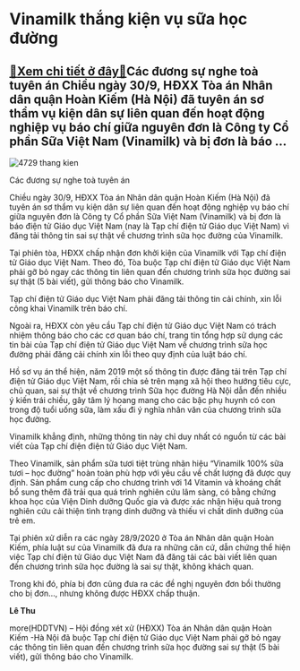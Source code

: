 Vinamilk thắng kiện vụ sữa học đường
====================================

[:gift:Xem chi tiết ở đây:gift:](https://hddtvn.com/vinamilk-thang-kien-vu-sua-hoc-duong/)Các đương sự nghe toà tuyên án Chiều ngày 30/9, HĐXX Tòa án Nhân dân quận Hoàn Kiếm (Hà Nội) đã tuyên án sơ thẩm vụ kiện dân sự liên quan đến hoạt động nghiệp vụ báo chí giữa nguyên đơn là Công ty Cổ phần Sữa Việt Nam (Vinamilk) và bị đơn là báo …
-------------------------------------------------------------------------------------------------------------------------------------------------------------------------------------------------------------------------------------------------------





![4729 thang kien](https://hddtvn.com/wp-content/uploads/2021/01/4729_thang_kien.jpg "undefined")


Các đương sự nghe toà tuyên án



Chiều ngày 30/9, HĐXX Tòa án Nhân dân quận Hoàn Kiếm (Hà Nội) đã tuyên án sơ thẩm vụ kiện dân sự liên quan đến hoạt động nghiệp vụ báo chí giữa nguyên đơn là Công ty Cổ phần Sữa Việt Nam (Vinamilk) và bị đơn là báo điện tử Giáo dục Việt Nam (nay là Tạp chí điện tử Giáo dục Việt Nam) vì đăng tải thông tin sai sự thật về chương trình sữa học đường của Vinamilk.


Tại phiên tòa, HĐXX chấp nhận đơn khởi kiện của Vinamilk với Tạp chí điện tử Giáo dục Việt Nam. Theo đó, Tòa buộc Tạp chí điện tử Giáo dục Việt Nam phải gỡ bỏ ngay các thông tin liên quan đến chương trình sữa học đường sai sự thật (5 bài viết), gửi thông báo cho Vinamilk.


Tạp chí điện tử Giáo dục Việt Nam phải đăng tải thông tin cải chính, xin lỗi công khai Vinamilk trên báo chí.


Ngoài ra, HĐXX còn yêu cầu Tạp chí điện tử Giáo dục Việt Nam có trách nhiệm thông báo cho các cơ quan báo chí, trang tin tổng hợp sử dụng các tin bài của Tạp chí điện tử Giáo dục Việt Nam về chương trình sữa học đường phải đăng cải chính xin lỗi theo quy định của luật báo chí.


Hồ sơ vụ án thể hiện, năm 2019 một số thông tin được đăng tải trên Tạp chí điện tử Giáo dục Việt Nam, rồi chia sẻ trên mạng xã hội theo hướng tiêu cực, chủ quan, sai sự thật về chương trình Sữa học đường Hà Nội dẫn đến nhiều ý kiến trái chiều, gây tâm lý hoang mang cho các bậc phụ huynh có con trong độ tuổi uống sữa, làm xấu đi ý nghĩa nhân văn của chương trình sữa học đường.


Vinamilk khẳng định, những thông tin này chỉ duy nhất có nguồn từ các bài viết của Tạp chí điện điện tử Giáo dục Việt Nam.


Theo Vinamilk, sản phẩm sữa tươi tiệt trùng nhãn hiệu “Vinamilk 100% sữa tươi – học đường” hoàn toàn phù hợp với yêu cầu về chất lượng đã được quy định. Sản phẩm cung cấp cho chương trình với 14 Vitamin và khoáng chất bổ sung thêm đã trải qua quá trình nghiên cứu lâm sàng, có bằng chứng khoa học của Viện Dinh dưỡng Quốc gia và được xác nhận hiệu quả trong nghiên cứu cải thiện tình trạng dinh dưỡng và thiếu vi chất dinh dưỡng của trẻ em.


Tại phiên xử diễn ra các ngày 28/9/2020 ở Tòa án Nhân dân quận Hoàn Kiếm, phía luật sư của Vinamilk đã đưa ra những căn cứ, dẫn chứng thể hiện việc Tạp chí điện tử Giáo dục Việt Nam đã đăng tải các bài viết liên quan đến chương trình sữa học đường là sai sự thật, không khách quan.


Trong khi đó, phía bị đơn cũng đưa ra các đề nghị nguyên đơn bồi thường cho bị đơn…, nhưng không được HĐXX chấp thuận.




**Lê Thu**



more(HDDTVN) – Hội đồng xét xử (HĐXX) Tòa án Nhân dân quận Hoàn Kiếm -Hà Nội đã buộc Tạp chí điện tử Giáo dục Việt Nam phải gỡ bỏ ngay các thông tin liên quan đến chương trình sữa học đường sai sự thật (5 bài viết), gửi thông báo cho Vinamilk.

